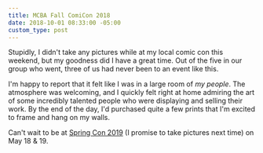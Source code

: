 ```yaml
---
title: MCBA Fall ComiCon 2018
date: 2018-10-01 08:33:00 -05:00
custom_type: post
---
```


Stupidly, I didn't take any pictures while at my local comic con this weekend, but my goodness did I have a great time. Out of the five in our group who went, three of us had never been to an event like this.

I'm happy to report that it felt like I was in a large room of *my people*. The atmosphere was welcoming, and I quickly felt right at home admiring the art of some incredibly talented people who were displaying and selling their work. By the end of the day, I'd purchased quite a few prints that I'm excited to frame and hang on my walls.

Can't wait to be at [Spring Con 2019](https://www.mcbacomicons.com/) (I promise to take pictures next time) on May 18 & 19.


